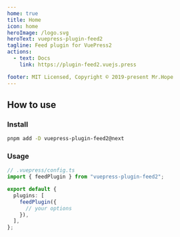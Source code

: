 ```yaml
---
home: true
title: Home
icon: home
heroImage: /logo.svg
heroText: vuepress-plugin-feed2
tagline: Feed plugin for VuePress2
actions:
  - text: Docs
    link: https://plugin-feed2.vuejs.press

footer: MIT Licensed, Copyright © 2019-present Mr.Hope
---
```


## How to use

### Install

```bash
pnpm add -D vuepress-plugin-feed2@next
```

### Usage

```ts
// .vuepress/config.ts
import { feedPlugin } from "vuepress-plugin-feed2";

export default {
  plugins: [
    feedPlugin({
      // your options
    }),
  ],
};
```
